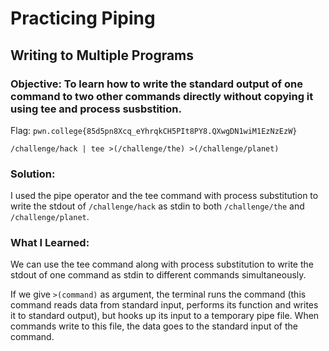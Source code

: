 # Practicing Piping
## Writing to Multiple Programs

### Objective: To learn how to write the standard output of one command to two other commands directly without copying it using tee and process susbstition.

Flag: `pwn.college{85d5pn8Xcq_eYhrqkCH5PIt8PY8.QXwgDN1wiM1EzNzEzW}`

```
/challenge/hack | tee >(/challenge/the) >(/challenge/planet)
```

### Solution:

I used the pipe operator and the tee command with process substitution to write the stdout of `/challenge/hack` as stdin to both `/challenge/the` and `/challenge/planet`.

### What I Learned:

We can use the tee command along with process substitution to write the stdout of one command as stdin to different commands simultaneously. 

If we give `>(command)` as argument, the terminal runs the command (this command reads data from standard input, performs its function and writes it to standard output), but hooks up its input to a temporary pipe file. When commands write to this file, the data goes to the standard input of the command.
